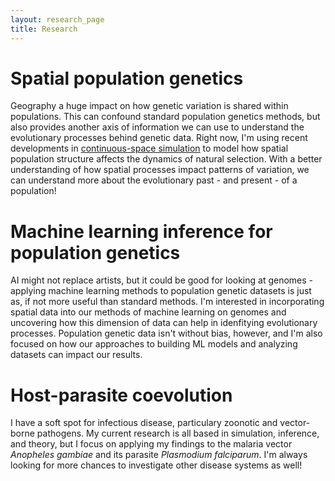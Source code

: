 ```yaml
---
layout: research_page
title: Research
---
```


# Spatial population genetics

Geography a huge impact on how genetic variation is shared within populations. This can confound standard population genetics methods, but also provides another axis of information we can use to understand the evolutionary processes behind genetic data. Right now, I'm using recent developments in [continuous-space simulation](https://github.com/kr-colab/spatial_sims_standard/) to model how spatial population structure affects the dynamics of natural selection. With a better understanding of how spatial processes impact patterns of variation, we can understand more about the evolutionary past - and present - of a population!

# Machine learning inference for population genetics

AI might not replace artists, but it could be good for looking at genomes - applying machine learning methods to population genetic datasets is just as, if not more useful than standard methods. I'm interested in incorporating spatial data into our methods of machine learning on genomes and uncovering how this dimension of data can help in idenfitying evolutionary processes. Population genetic data isn't without bias, however, and I'm also focused on how our approaches to building ML models and analyzing datasets can impact our results.

# Host-parasite coevolution

I have a soft spot for infectious disease, particulary zoonotic and vector-borne pathogens. My current research is all based in simulation, inference, and theory, but I focus on applying my findings to the malaria vector *Anopheles gambiae* and its parasite *Plasmodium falciparum*. I'm always looking for more chances to investigate other disease systems as well!
